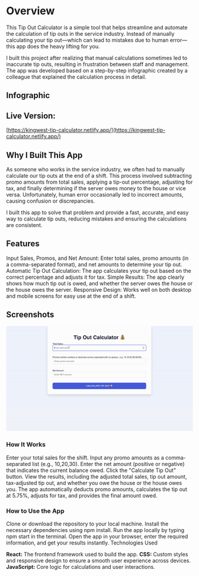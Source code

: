 # Overview

This Tip Out Calculator is a simple tool that helps streamline and automate the calculation of tip outs in the service industry. Instead of manually calculating your tip out—which can lead to mistakes due to human error—this app does the heavy lifting for you.

I built this project after realizing that manual calculations sometimes led to inaccurate tip outs, resulting in frustration between staff and management. The app was developed based on a step-by-step infographic created by a colleague that explained the calculation process in detail.

## Infographic


## Live Version:
[https://kingwest-tip-calculator.netlify.app/](https://kingwest-tip-calculator.netlify.app/)

## Why I Built This App
As someone who works in the service industry, we often had to manually calculate our tip outs at the end of a shift. This process involved subtracting promo amounts from total sales, applying a tip-out percentage, adjusting for tax, and finally determining if the server owes money to the house or vice versa. Unfortunately, human error occasionally led to incorrect amounts, causing confusion or discrepancies.

I built this app to solve that problem and provide a fast, accurate, and easy way to calculate tip outs, reducing mistakes and ensuring the calculations are consistent.

## Features
Input Sales, Promos, and Net Amount: Enter total sales, promo amounts (in a comma-separated format), and net amounts to determine your tip out.
Automatic Tip Out Calculation: The app calculates your tip out based on the correct percentage and adjusts it for tax.
Simple Results: The app clearly shows how much tip out is owed, and whether the server owes the house or the house owes the server.
Responsive Design: Works well on both desktop and mobile screens for easy use at the end of a shift.

## Screenshots
![Demo of Tip Calculator](https://github.com/ofthekings12/personal-portfolio/blob/main/src/assets/tipout-gif.gif?raw=true)

### How It Works
Enter your total sales for the shift.
Input any promo amounts as a comma-separated list (e.g., 10,20,30).
Enter the net amount (positive or negative) that indicates the current balance owed.
Click the "Calculate Tip Out" button.
View the results, including the adjusted total sales, tip out amount, tax-adjusted tip out, and whether you owe the house or the house owes you.
The app automatically deducts promo amounts, calculates the tip out at 5.75%, adjusts for tax, and provides the final amount owed.

### How to Use the App
Clone or download the repository to your local machine.
Install the necessary dependencies using npm install.
Run the app locally by typing npm start in the terminal.
Open the app in your browser, enter the required information, and get your results instantly.
Technologies Used

**React:** The frontend framework used to build the app.
**CSS:** Custom styles and responsive design to ensure a smooth user experience across devices.
**JavaScript:** Core logic for calculations and user interactions.
